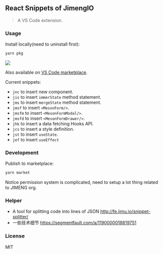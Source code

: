 ## React Snippets of JimengIO

> A VS Code extension.

### Usage

Install locally(need to uninstall first):

```bash
yarn pkg
```

![](https://segmentfault.com/img/remote/1460000018819754)

Also available on [VS Code marketplace](https://marketplace.visualstudio.com/itemdetails?itemName=chenyong.jimeng-react-snippets).

Current snippets:

- `jnc` to insert new component.
- `jis` to insert `immerState` method statement.
- `jms` to insert `mergeState` method statement.
- `jmsf` to insert `<MesonForm/>`.
- `jmsfm` to insert `<MesonFormModal/>`.
- `jmsfd` to insert `<MesonFormDrawer/>`.
- `jhk` to insert a data fetching Hooks API.
- `jcs` to insert a style definition.
- `jst` to insert `useState`.
- `jef` to insert `useEffect`

### Development

Publish to marketplace:

```bash
yarn market
```

Notice permission system is complicated, need to setup a lot thing related to JIMENG org.

### Helper

- A tool for splitting code into lines of JSON http://fe.jimu.io/snippet-splitter/
- 一些技术细节 https://segmentfault.com/a/1190000018819751

### License

MIT

